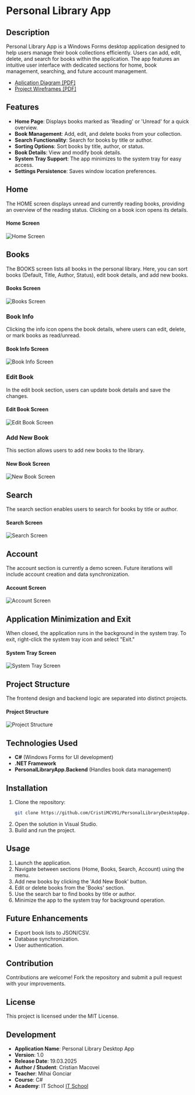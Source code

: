 # Personal Library App

## Description
Personal Library App is a Windows Forms desktop application designed to help users manage their book collections efficiently. Users can add, edit, delete, and search for books within the application. The app features an intuitive user interface with dedicated sections for home, book management, searching, and future account management.

- <a href="https://github.com/CristiMCV91/PersonalLibraryDesktopApp/blob/main/Documentation/AplicationDiagram.pdf" target="_blank">Aplication Diagram [PDF]</a>  
- <a href="https://github.com/CristiMCV91/PersonalLibraryDesktopApp/blob/main/Documentation/ApplicationWireframeDesign.pdf" target="_blank">Project Wireframes [PDF]</a>  



## Features
- **Home Page**: Displays books marked as 'Reading' or 'Unread' for a quick overview.
- **Book Management**: Add, edit, and delete books from your collection.
- **Search Functionality**: Search for books by title or author.
- **Sorting Options**: Sort books by title, author, or status.
- **Book Details**: View and modify book details.
- **System Tray Support**: The app minimizes to the system tray for easy access.
- **Settings Persistence**: Saves window location preferences.

## Home
The HOME screen displays unread and currently reading books, providing an overview of the reading status. Clicking on a book icon opens its details.
#### Home Screen
![Home Screen](Screenshots/Home.png)


## Books
The BOOKS screen lists all books in the personal library. Here, you can sort books (Default, Title, Author, Status), edit book details, and add new books.
#### Books Screen
![Books Screen](Screenshots/Books.png)

### Book Info
Clicking the info icon opens the book details, where users can edit, delete, or mark books as read/unread.
#### Book Info Screen
![Book Info Screen](Screenshots/BookInfo.png)

### Edit Book
In the edit book section, users can update book details and save the changes.
#### Edit Book Screen
![Edit Book Screen](Screenshots/EditBook.png)

### Add New Book
This section allows users to add new books to the library.
#### New Book Screen
![New Book Screen](Screenshots/NewBook.png)

## Search
The search section enables users to search for books by title or author.
#### Search Screen
![Search Screen](Screenshots/Search.png)

## Account
The account section is currently a demo screen. Future iterations will include account creation and data synchronization.
#### Account Screen
![Account Screen](Screenshots/Account.png)

## Application Minimization and Exit
When closed, the application runs in the background in the system tray. To exit, right-click the system tray icon and select "Exit."
#### System Tray Screen
![System Tray Screen](Screenshots/SystemTray.png)

## Project Structure
The frontend design and backend logic are separated into distinct projects.
#### Project Structure
![Project Structure](Screenshots/ProjectStructure.png)

## Technologies Used
- **C#** (Windows Forms for UI development)
- **.NET Framework**
- **PersonalLibraryApp.Backend** (Handles book data management)

## Installation
1. Clone the repository:
   ```sh
   git clone https://github.com/CristiMCV91/PersonalLibraryDesktopApp.git
   ```
2. Open the solution in Visual Studio.
3. Build and run the project.

## Usage
1. Launch the application.
2. Navigate between sections (Home, Books, Search, Account) using the menu.
3. Add new books by clicking the 'Add New Book' button.
4. Edit or delete books from the 'Books' section.
5. Use the search bar to find books by title or author.
6. Minimize the app to the system tray for background operation.

## Future Enhancements
- Export book lists to JSON/CSV.
- Database synchronization.
- User authentication.

## Contribution
Contributions are welcome! Fork the repository and submit a pull request with your improvements.

## License
This project is licensed under the MIT License.

## Development
- **Application Name**: Personal Library Desktop App
- **Version**: 1.0
- **Release Date**: 19.03.2025
- **Author / Student**: Cristian Macovei
- **Teacher**: Mihai Gonciar
- **Course**: C#
- **Academy**: IT School [IT School](https://itschool.ro)

